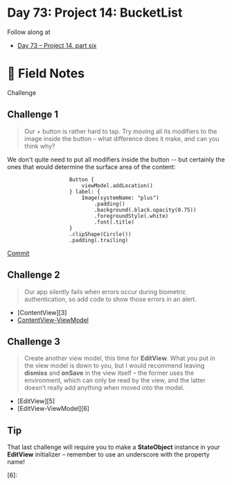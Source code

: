 # Day 73: Project 14: BucketList

Follow along at 
- [Day 73 –  Project 14, part six][1]

# 📒 Field Notes
Challenge


## Challenge 1

> Our + button is rather hard to tap. Try moving all its modifiers to the image inside the button – what difference does it make, and can you think why?

We don't quite need to put all modifiers inside the button -- but certainly the ones that would determine the surface area of the content:

                        Button {
                            viewModel.addLocation()
                        } label: {
                            Image(systemName: "plus")
                                .padding()
                                .background(.black.opacity(0.75))
                                .foregroundStyle(.white)
                                .font(.title)
                        }
                        .clipShape(Circle())
                        .padding(.trailing)

[Commit][2]

## Challenge 2

> Our app silently fails when errors occur during biometric authentication, so add code to show those errors in an alert.

- [ContentView][3]
- [ContentView-ViewModel][4]

## Challenge 3

> Create another view model, this time for **EditView**. What you put in the view model is down to you, but I would recommend leaving **dismiss** and **onSave** in the view itself – the former uses the environment, which can only be read by the view, and the latter doesn’t really add anything when moved into the model.

- [EditView][5]
- [EditView-ViewModel][6]

## Tip

 That last challenge will require you to make a **StateObject** instance in your **EditView** initializer – remember to use an underscore with the property name!
 
 

[1]: https://www.hackingwithswift.com/100/swiftui/73
[2]: 
[3]: 
[4]: 
[5]: 
[6]:
